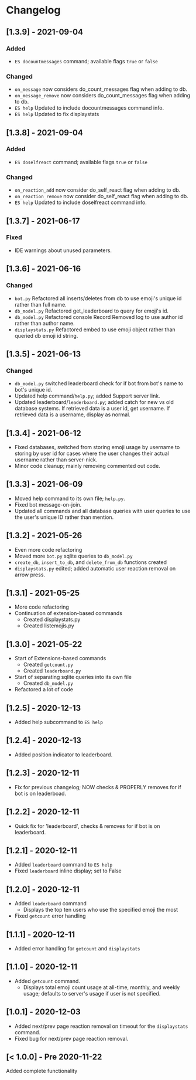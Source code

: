 # Changelog

## [1.3.9] - 2021-09-04
### Added
- `ES docountmessages` command; available flags `true` or `false`
### Changed
- `on_message` now considers do_count_messages flag when adding to db.
- `on_message_remove` now considers do_count_messages flag when adding to db.
- `ES help` Updated to include docountmessages command info.
- `ES help` Updated to fix displaystats

## [1.3.8] - 2021-09-04
### Added
- `ES doselfreact` command; available flags `true` or `false`
### Changed
- `on_reaction_add` now consider do_self_react flag when adding to db.
- `on_reaction_remove` now consider do_self_react flag when adding to db.
- `ES help` Updated to include doselfreact command info.

## [1.3.7] - 2021-06-17
### Fixed
- IDE warnings about unused parameters.

## [1.3.6] - 2021-06-16
### Changed
- `bot.py` Refactored all inserts/deletes from db to use emoji's unique id rather than full name.
- `db_model.py` Refactored get_leaderboard to query for emoji's id.
- `db_model.py` Refactored console Record Removed log to use author id rather than author name.
- `displaystats.py` Refactored embed to use emoji object rather than queried db emoji id string.

## [1.3.5] - 2021-06-13
### Changed
- `db_model.py` switched leaderboard check for if bot from bot's name to bot's unique id.
- Updated help command/`help.py`; added Support server link.
- Updated leaderboard/`leaderboard.py`; added catch for new vs old database systems. If retrieved data is a user id, get username. If retrieved data is a username, display as normal.

## [1.3.4] - 2021-06-12
- Fixed databases, switched from storing emoji usage by username to storing by user id for cases where the user changes their actual username rather than server-nick.
- Minor code cleanup; mainly removing commented out code.

## [1.3.3] - 2021-06-09
- Moved help command to its own file; `help.py`.
- Fixed bot message-on-join.
- Updated all commands and all database queries with user queries to use the user's unique ID rather than mention.

## [1.3.2] - 2021-05-26
- Even more code refactoring
- Moved more `bot.py` sqlite queries to `db_model.py`
- `create_db`, `insert_to_db`, and `delete_from_db` functions created
- `displaystats.py` edited; added automatic user reaction removal on arrow press.

## [1.3.1] - 2021-05-25
- More code refactoring
- Continuation of extension-based commands
	- Created displaystats.py
	- Created listemojis.py

## [1.3.0] - 2021-05-22
- Start of Extensions-based commands
	- Created `getcount.py`
	- Created `leaderboard.py`
- Start of separating sqlite queries into its own file
	- Created `db_model.py`
- Refactored a lot of code

## [1.2.5] - 2020-12-13
- Added help subcommand to `ES help`

## [1.2.4] - 2020-12-13
- Added position indicator to leaderboard.

## [1.2.3] - 2020-12-11
- Fix for previous changelog; NOW checks & PROPERLY removes for if bot is on leaderboad.

## [1.2.2] - 2020-12-11
- Quick fix for 'leaderboard', checks & removes for if bot is on leaderboard.

## [1.2.1] - 2020-12-11
- Added `leaderboard` command to `ES help`
- Fixed `leaderboard` inline display; set to False

## [1.2.0] - 2020-12-11
- Added `leaderboard` command
	- Displays the top ten users who use the specified emoji the most
- Fixed `getcount` error handling

## [1.1.1] - 2020-12-11
- Added error handling for `getcount` and `displaystats`

## [1.1.0] - 2020-12-11
- Added `getcount` command.
	- Displays total emoji count usage at all-time, monthly, and weekly usage; defaults to server's usage if user is not specified.

## [1.0.1] - 2020-12-03
- Added next/prev page reaction removal on timeout for the `displaystats` command.
- Fixed bug for next/prev page reaction removal.

## [< 1.0.0] - Pre 2020-11-22
Added complete functionality

